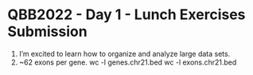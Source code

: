 # QBB2022 - Day 1 - Lunch Exercises Submission

 1. I’m excited to learn how to organize and analyze large data sets.
2. ~62 exons per gene. wc -l genes.chr21.bed wc -l exons.chr21.bed